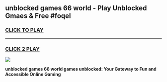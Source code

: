 
## unblocked games 66 world - Play Unblocked Gmaes & Free #foqel
<h3>
<a href="https://news.freeplayer.one?title=unblocked_games_66_world&ref=03M">CLICK TO PLAY</a></h3>
<hr>

<h3>
<a href="https://news.freeplayer.one?title=unblocked_games_66_world&ref=03M">CLICK 2 PLAY</a>
  
</h3>

<a href="https://news.freeplayer.one?title=unblocked_games_66_world&ref=03M"><img src="https://clearcache.store/games.png"></a>


**unblocked games 66 world games unblocked: Your Gateway to Fun and Accessible Online Gaming**
